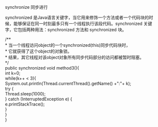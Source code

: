 
synchronize 同步进行

synchronized 是Java语言关键字，当它用来修饰一个方法或者一个代码块的时候，能够保证在同一时刻最多只有一个线程执行该段代码。synchronized 关键字，它包括两种用法：synchronized 方法和 synchronized 块。  



/**  
     * 当一个线程访问object的一个synchronized(this)同步代码块时，  
     * 它就获得了这个object的对象锁。  
     * 结果，其它线程对该object对象所有同步代码部分的访问都被暂时阻塞。  
     */  
    public synchronized void method3(){  
        int k=0;  
        while(k++ < 3){  
            System.out.println(Thread.currentThread().getName() +":"+ k);  
            try {  
                Thread.sleep(1000);  
            } catch (InterruptedException e) {  
                e.printStackTrace();  
            }  
        }  
    }  